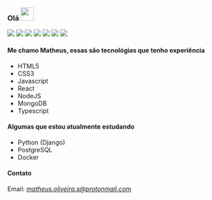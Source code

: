 ### Olá <img src="https://raw.githubusercontent.com/MartinHeinz/MartinHeinz/master/wave.gif" width="30px">

![](https://img.shields.io/badge/OS-Ubuntu-informational?style=flat&logo=<OS>&logoColor=white)
![](https://img.shields.io/badge/Shell-Bash-informational?style=flat&logo=<Shell>&logoColor=white)
![](https://img.shields.io/badge/Code-Javascript-informational?style=flat&logo=<Code>&logoColor=white)
![](https://img.shields.io/badge/Code-React-informational?style=flat&logo=<Code>&logoColor=white)
![](https://img.shields.io/badge/Code-NodeJS-informational?style=flat&logo=<Code>&logoColor=white)
![](https://img.shields.io/badge/Code-Typescript-informational?style=flat&logo=<Code>&logoColor=white)
![](https://img.shields.io/badge/Tools-MongoDB-informational?style=flat&logo=<Tools>&logoColor=white)

#### Me chamo Matheus, essas são tecnológias que tenho experiência

  - HTML5
  - CSS3
  - Javascript
  - React
  - NodeJS
  - MongoDB
  - Typescript
  
#### Algumas que estou atualmente estudando
  - Python (Django)
  - PostgreSQL
  - Docker
  
#### Contato
Email: *matheus.oliveira.s@protonmail.com*
  
<!--
**MatheusOliveiraSilva/MatheusOliveiraSilva** is a ✨ _special_ ✨ repository because its `README.md` (this file) appears on your GitHub profile.

Here are some ideas to get you started:

- 🔭 I’m currently working on ...
- 🌱 I’m currently learning ...
- 👯 I’m looking to collaborate on ...
- 🤔 I’m looking for help with ...
- 💬 Ask me about ...
- 📫 How to reach me: ...
- 😄 Pronouns: ...
- ⚡ Fun fact: ...
-->
